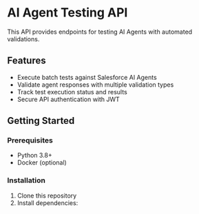 # AI Agent Testing API

This API provides endpoints for testing AI Agents with automated validations.

## Features

- Execute batch tests against Salesforce AI Agents
- Validate agent responses with multiple validation types
- Track test execution status and results
- Secure API authentication with JWT

## Getting Started

### Prerequisites

- Python 3.8+
- Docker (optional)

### Installation

1. Clone this repository
2. Install dependencies:
